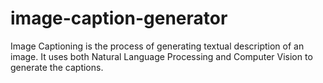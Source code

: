 # image-caption-generator
Image Captioning is the process of generating textual description of an image. It uses both Natural Language Processing and Computer Vision to generate the captions.
